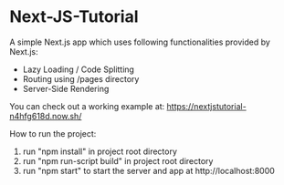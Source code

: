 # Next-JS-Tutorial
A simple Next.js app which uses following functionalities provided by Next.js:
- Lazy Loading / Code Splitting
- Routing using /pages directory
- Server-Side Rendering

You can check out a working example at: https://nextjstutorial-n4hfg618d.now.sh/

How to run the project: 
1. run "npm install" in project root directory
1. run "npm run-script build" in project root directory
2. run "npm start" to start the server and app at http://localhost:8000

